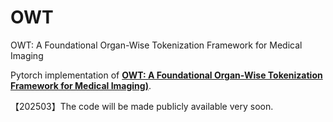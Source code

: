 # OWT
OWT: A Foundational Organ-Wise Tokenization Framework for Medical Imaging

Pytorch implementation of **[OWT: A Foundational Organ-Wise Tokenization Framework for Medical Imaging)]()**.

【202503】The code will be made publicly available very soon.
